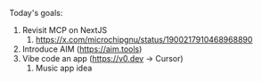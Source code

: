 Today's goals:
1. Revisit MCP on NextJS
	1. https://x.com/microchipgnu/status/1900217910468968890
2. Introduce AIM (https://aim.tools)
3. Vibe code an app (https://v0.dev -> Cursor)
	1. Music app idea
